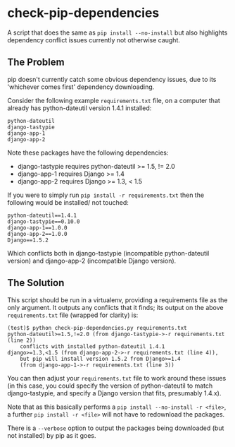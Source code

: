 check-pip-dependencies
======================

A script that does the same as `pip install --no-install` but also
highlights dependency conflict issues currently not otherwise caught.

The Problem
-----------

pip doesn't currently catch some obvious dependency issues, due to its
'whichever comes first' dependency downloading.

Consider the following example `requirements.txt` file, on a computer that
already has python-dateutil version 1.4.1 installed:

    python-dateutil
    django-tastypie
    django-app-1
    django-app-2

Note these packages have the following dependencies:

* django-tastypie requires python-dateutil >= 1.5, != 2.0
* django-app-1 requires Django >= 1.4
* django-app-2 requires Django >= 1.3, < 1.5

If you were to simply run `pip install -r requirements.txt` then the
following would be installed/ not touched:

    python-dateutil==1.4.1
    django-tastypie==0.10.0
    django-app-1==1.0.0
    django-app-2==1.0.0
    Django==1.5.2

Which conflicts both in django-tastypie (incompatible python-dateutil version)
and django-app-2 (incompatible Django version).

The Solution
------------

This script should be run  in a virtualenv, providing a requirements file as
the only argument. It outputs any conflicts that it finds; its output on the
above `requirements.txt` file (wrapped for clarity) is:

    (test)$ python check-pip-dependencies.py requirements.txt
    python-dateutil>=1.5,!=2.0 (from django-tastypie->-r requirements.txt (line 2))
        conflicts with installed python-dateutil 1.4.1
    django>=1.3,<1.5 (from django-app-2->-r requirements.txt (line 4)),
        but pip will install version 1.5.2 from Django>=1.4
        (from django-app-1->-r requirements.txt (line 3))

You can then adjust your `requirements.txt` file to work around these issues
(in this case, you could specify the version of python-dateutil to match
django-tastypie, and specify a Django version that fits, presumably 1.4.x).

Note that as this basically performs a `pip install --no-install -r <file>`,
a further `pip install -r <file>` will not have to redownload the packages.

There is a `--verbose` option to output the packages being downloaded
(but not installed) by pip as it goes.
